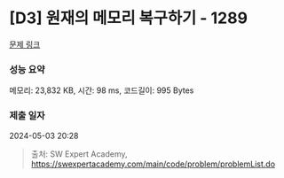 # [D3] 원재의 메모리 복구하기 - 1289 

[문제 링크](https://swexpertacademy.com/main/code/problem/problemDetail.do?contestProbId=AV19AcoKI9sCFAZN) 

### 성능 요약

메모리: 23,832 KB, 시간: 98 ms, 코드길이: 995 Bytes

### 제출 일자

2024-05-03 20:28



> 출처: SW Expert Academy, https://swexpertacademy.com/main/code/problem/problemList.do
